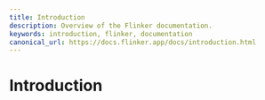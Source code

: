 ```yaml
---
title: Introduction
description: Overview of the Flinker documentation.
keywords: introduction, flinker, documentation
canonical_url: https://docs.flinker.app/docs/introduction.html
---
```


# Introduction